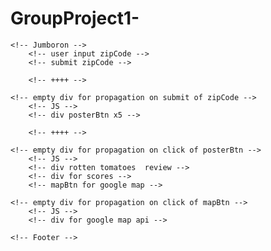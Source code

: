 # GroupProject1-

<!-- HTML -->

    <!-- Jumboron -->
        <!-- user input zipCode -->
        <!-- submit zipCode -->

        <!-- ++++ -->

    <!-- empty div for propagation on submit of zipCode -->
        <!-- JS -->
        <!-- div posterBtn x5 -->

        <!-- ++++ -->

    <!-- empty div for propagation on click of posterBtn -->
        <!-- JS -->
        <!-- div rotten tomatoes  review -->
        <!-- div for scores -->
        <!-- mapBtn for google map -->

    <!-- empty div for propagation on click of mapBtn -->
        <!-- JS -->
        <!-- div for google map api -->

    <!-- Footer -->
